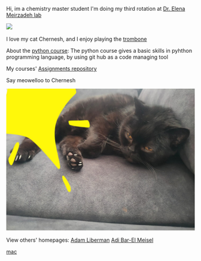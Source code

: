 
Hi, im a chemistry master student 
I'm doing my third rotation at [Dr. Elena Meirzadeh lab](https://www.weizmann.ac.il/MCMS/meirzadeh/)

![](https://github.com/LevyShaked/LevyShaked.github.io/assets/167014554/74d3645b-548a-438a-9683-c363fa9a1a67)

I love my cat Chernesh, and I enjoy playing the [trombone](https://en.wikipedia.org/wiki/Trombone)

About the [python course](https://github.com/szabgab/wis-python-course-2024-04?tab=readme-ov-file):
The python course gives a basic skills in pyhthon programming language,
by using git hub as a code managing tool

My courses' [Assignments repository](https://github.com/LevyShaked/Assignments_rep) 


Say meowelloo to Chernesh 

![](PHOTO-2024-04-14-19-52-18.jpg)

View others' homepages:
[Adam Liberman](https://adamliberman.github.io/)
[Adi Bar-El Meisel](https://adibarelmeisel.github.io/)

[mac](/mac.md)
